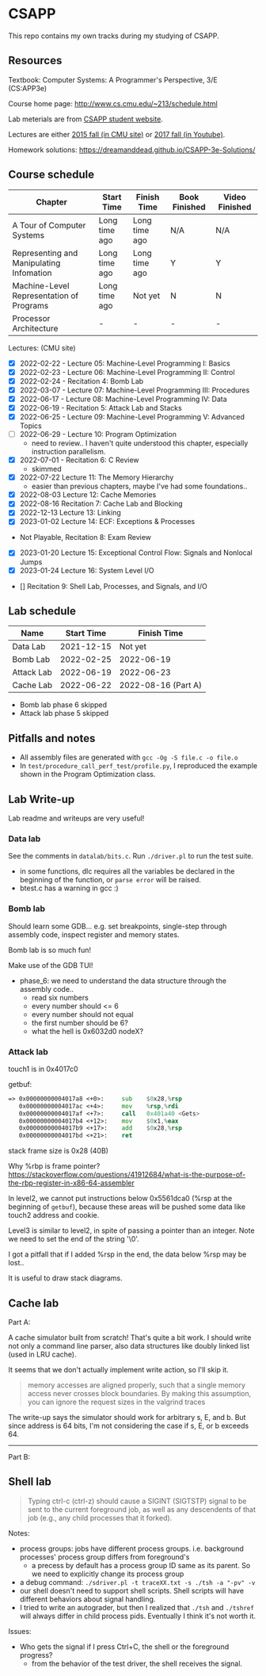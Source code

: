 # CSAPP
This repo contains my own tracks during my studying of CSAPP.

## Resources
Textbook: Computer Systems: A Programmer's Perspective, 3/E (CS:APP3e)

Course home page: http://www.cs.cmu.edu/~213/schedule.html

Lab meterials are from [CSAPP student website](http://csapp.cs.cmu.edu/3e/labs.html).

Lectures are either [2015 fall (in CMU site)](https://scs.hosted.panopto.com/Panopto/Pages/Sessions/List.aspx#folderID=%22b96d90ae-9871-4fae-91e2-b1627b43e25e%22&sortColumn=1&sortAscending=true) or [2017 fall (in Youtube)](http://www.cs.cmu.edu/afs/cs/academic/class/15213-f17/www/schedule.html).

Homework solutions: https://dreamanddead.github.io/CSAPP-3e-Solutions/

## Course schedule
| Chapter | Start Time | Finish Time | Book Finished | Video Finished |
| -------- | -------- | -------------- | ----------- | -------------- |
| A Tour of Computer Systems | Long time ago | Long time ago | N/A | N/A |
| Representing and Manipulating Infomation | Long time ago | Long time ago | Y | Y |
| Machine-Level Representation of Programs | Long time ago | Not yet | N | N |
| Processor Architecture | - | - | - | - |

Lectures: (CMU site)
- [x] 2022-02-22 - Lecture 05: Machine-Level Programming I: Basics
- [x] 2022-02-23 - Lecture 06: Machine-Level Programming II: Control
- [x] 2022-02-24 - Recitation 4: Bomb Lab
- [x] 2022-03-07 - Lecture 07: Machine-Level Programming III: Procedures
- [x] 2022-06-17 - Lecture 08: Machine-Level Programming IV: Data
- [x] 2022-06-19 - Recitation 5: Attack Lab and Stacks
- [x] 2022-06-25 - Lecture 09: Machine-Level Programming V: Advanced Topics
- [ ] 2022-06-29 - Lecture 10: Program Optimization
    - need to review.. I haven't quite understood this chapter, especially instruction parallelism.
- [x] 2022-07-01 - Recitation 6: C Review
    - skimmed
- [x] 2022-07-22 Lecture 11: The Memory Hierarchy
    - easier than previous chapters, maybe I've had some foundations..
- [x] 2022-08-03 Lecture 12: Cache Memories
- [x] 2022-08-16 Recitation 7: Cache Lab and Blocking
- [x] 2022-12-13 Lecture 13: Linking
- [x] 2023-01-02 Lecture 14: ECF: Exceptions & Processes
- Not Playable, Recitation 8: Exam Review
- [x] 2023-01-20 Lecture 15: Exceptional Control Flow: Signals and Nonlocal Jumps
- [x] 2023-01-24 Lecture 16: System Level I/O
- [] Recitation 9: Shell Lab, Processes, and Signals, and I/O

## Lab schedule
| Name | Start Time | Finish Time |
| ---- | ---------- | ----------- |
| Data Lab | 2021-12-15 | Not yet |
| Bomb Lab | 2022-02-25 | 2022-06-19 |
| Attack Lab | 2022-06-19 | 2022-06-23 |
| Cache Lab | 2022-06-22 | 2022-08-16 (Part A) |

- Bomb lab phase 6 skipped
- Attack lab phase 5 skipped

## Pitfalls and notes
- All assembly files are generated with `gcc -Og -S file.c -o file.o`
- In `test/procedure_call_perf_test/profile.py`, I reproduced the example shown in the Program Optimization class.

## Lab Write-up
Lab readme and writeups are very useful!
### Data lab
See the comments in `datalab/bits.c`.
Run `./driver.pl` to run the test suite.

- in some functions, dlc requires all the variables be declared in the beginning of the function, or `parse error` will be raised.
- btest.c has a warning in gcc :)

### Bomb lab
Should learn some GDB...
e.g. set breakpoints, single-step through assembly code, inspect register and memory states.

Bomb lab is so much fun!

Make use of the GDB TUI!

- phase_6: we need to understand the data structure through the assembly code..
    - read six numbers
    - every number should <= 6
    - every number should not equal
    - the first number should be 6?
    - what the hell is 0x6032d0 nodeX?

### Attack lab
touch1 is in 0x4017c0

getbuf:
```asm
=> 0x00000000004017a8 <+0>:     sub    $0x28,%rsp
   0x00000000004017ac <+4>:     mov    %rsp,%rdi
   0x00000000004017af <+7>:     call   0x401a40 <Gets>
   0x00000000004017b4 <+12>:    mov    $0x1,%eax
   0x00000000004017b9 <+17>:    add    $0x28,%rsp
   0x00000000004017bd <+21>:    ret    
```
stack frame size is 0x28 (40B)

Why %rbp is frame pointer? https://stackoverflow.com/questions/41912684/what-is-the-purpose-of-the-rbp-register-in-x86-64-assembler

In level2, we cannot put instructions below 0x5561dca0 (%rsp at the beginning of `getbuf`),
because these areas will be pushed some data like touch2 address and cookie.

Level3 is similar to level2, in spite of passing a pointer than an integer.
Note we need to set the end of the string '\0'.

I got a pitfall that if I added %rsp in the end, the data below %rsp may be lost..

It is useful to draw stack diagrams.

## Cache lab
Part A:

A cache simulator built from scratch! That's quite a bit work.
I should write not only a command line parser, also data structures like doubly linked list (used in LRU cache).

It seems that we don't actually implement write action, so I'll skip it.

> memory accesses are aligned properly, such that a single
memory access never crosses block boundaries. By making this assumption, you can ignore the
request sizes in the valgrind traces

The write-up says the simulator should work for arbitrary s, E, and b. But since address is 64 bits, I'm not considering the case if s, E, or b exceeds 64. 

---

Part B:

## Shell lab
> Typing ctrl-c (ctrl-z) should cause a SIGINT (SIGTSTP) signal to be sent to the current foreground job, as well as any descendents of that job (e.g., any child processes that it forked).

Notes:
- process groups: jobs have different process groups. i.e. background processes' process group differs from foreground's
    - a precess by default has a process group ID same as its parent. So we need to explicitly change its process group
- a debug command: `./sdriver.pl -t traceXX.txt -s ./tsh -a "-pv" -v`
- our shell doesn't need to support shell scripts. Shell scripts will have different behaviors about signal handling.
- I tried to write an autograder, but then I realized that `./tsh` and `./tshref` will always differ in child process pids. Eventually I think it's not worth it.

Issues:
- Who gets the signal if I press Ctrl+C, the shell or the foreground progress?
    - from the behavior of the test driver, the shell receives the signal.

